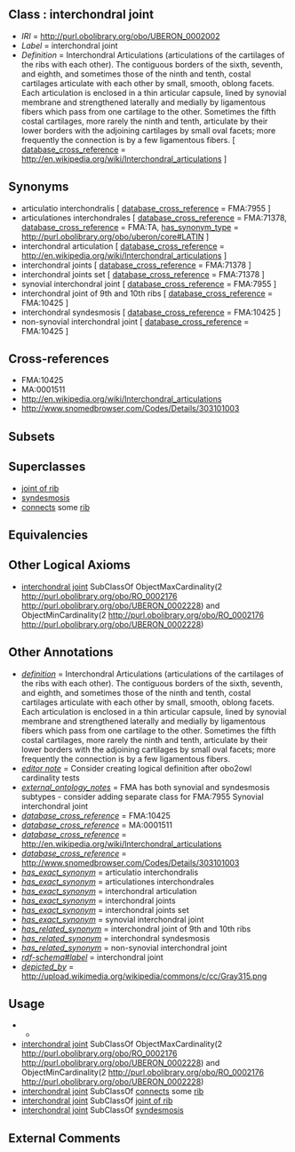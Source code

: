 
## Class : interchondral joint

 * *IRI* = http://purl.obolibrary.org/obo/UBERON_0002002
 * *Label* = interchondral joint
 * *Definition* = Interchondral Articulations (articulations of the cartilages of the ribs with each other). The contiguous borders of the sixth, seventh, and eighth, and sometimes those of the ninth and tenth, costal cartilages articulate with each other by small, smooth, oblong facets. Each articulation is enclosed in a thin articular capsule, lined by synovial membrane and strengthened laterally and medially by ligamentous fibers which pass from one cartilage to the other. Sometimes the fifth costal cartilages, more rarely the ninth and tenth, articulate by their lower borders with the adjoining cartilages by small oval facets; more frequently the connection is by a few ligamentous fibers. [ [database_cross_reference](../../ef/oboInOwl#hasDbXref.md) = http://en.wikipedia.org/wiki/Interchondral_articulations ]

## Synonyms

 * articulatio interchondralis [ [database_cross_reference](../../ef/oboInOwl#hasDbXref.md) = FMA:7955 ]
 * articulationes interchondrales [ [database_cross_reference](../../ef/oboInOwl#hasDbXref.md) = FMA:71378, [database_cross_reference](../../ef/oboInOwl#hasDbXref.md) = FMA:TA, [has_synonym_type](../../pe/oboInOwl#hasSynonymType.md) = http://purl.obolibrary.org/obo/uberon/core#LATIN ]
 * interchondral articulation [ [database_cross_reference](../../ef/oboInOwl#hasDbXref.md) = http://en.wikipedia.org/wiki/Interchondral_articulations ]
 * interchondral joints [ [database_cross_reference](../../ef/oboInOwl#hasDbXref.md) = FMA:71378 ]
 * interchondral joints set [ [database_cross_reference](../../ef/oboInOwl#hasDbXref.md) = FMA:71378 ]
 * synovial interchondral joint [ [database_cross_reference](../../ef/oboInOwl#hasDbXref.md) = FMA:7955 ]
 * interchondral joint of 9th and 10th ribs [ [database_cross_reference](../../ef/oboInOwl#hasDbXref.md) = FMA:10425 ]
 * interchondral syndesmosis [ [database_cross_reference](../../ef/oboInOwl#hasDbXref.md) = FMA:10425 ]
 * non-synovial interchondral joint [ [database_cross_reference](../../ef/oboInOwl#hasDbXref.md) = FMA:10425 ]

## Cross-references

 * FMA:10425
 * MA:0001511
 * http://en.wikipedia.org/wiki/Interchondral_articulations
 * http://www.snomedbrowser.com/Codes/Details/303101003

## Subsets


## Superclasses

 * [joint of rib](../../UBERON/01/UBERON_0002001.md)
 * [syndesmosis](../../UBERON/10/UBERON_0002210.md)
 * [connects](../../RO/76/RO_0002176.md) some [rib](../../UBERON/28/UBERON_0002228.md)

## Equivalencies


## Other Logical Axioms

 * [interchondral joint](../../UBERON/02/UBERON_0002002.md) SubClassOf ObjectMaxCardinality(2 <http://purl.obolibrary.org/obo/RO_0002176> <http://purl.obolibrary.org/obo/UBERON_0002228>) and ObjectMinCardinality(2 <http://purl.obolibrary.org/obo/RO_0002176> <http://purl.obolibrary.org/obo/UBERON_0002228>)

## Other Annotations

 * *[definition](../../IAO/15/IAO_0000115.md)* = Interchondral Articulations (articulations of the cartilages of the ribs with each other). The contiguous borders of the sixth, seventh, and eighth, and sometimes those of the ninth and tenth, costal cartilages articulate with each other by small, smooth, oblong facets. Each articulation is enclosed in a thin articular capsule, lined by synovial membrane and strengthened laterally and medially by ligamentous fibers which pass from one cartilage to the other. Sometimes the fifth costal cartilages, more rarely the ninth and tenth, articulate by their lower borders with the adjoining cartilages by small oval facets; more frequently the connection is by a few ligamentous fibers.
 * *[editor note](../../IAO/16/IAO_0000116.md)* = Consider creating logical definition after obo2owl cardinality tests
 * *[external_ontology_notes](../../UBPROP/12/UBPROP_0000012.md)* = FMA has both synovial and syndesmosis subtypes - consider adding separate class for FMA:7955 Synovial interchondral joint
 * *[database_cross_reference](../../ef/oboInOwl#hasDbXref.md)* = FMA:10425
 * *[database_cross_reference](../../ef/oboInOwl#hasDbXref.md)* = MA:0001511
 * *[database_cross_reference](../../ef/oboInOwl#hasDbXref.md)* = http://en.wikipedia.org/wiki/Interchondral_articulations
 * *[database_cross_reference](../../ef/oboInOwl#hasDbXref.md)* = http://www.snomedbrowser.com/Codes/Details/303101003
 * *[has_exact_synonym](../../ym/oboInOwl#hasExactSynonym.md)* = articulatio interchondralis
 * *[has_exact_synonym](../../ym/oboInOwl#hasExactSynonym.md)* = articulationes interchondrales
 * *[has_exact_synonym](../../ym/oboInOwl#hasExactSynonym.md)* = interchondral articulation
 * *[has_exact_synonym](../../ym/oboInOwl#hasExactSynonym.md)* = interchondral joints
 * *[has_exact_synonym](../../ym/oboInOwl#hasExactSynonym.md)* = interchondral joints set
 * *[has_exact_synonym](../../ym/oboInOwl#hasExactSynonym.md)* = synovial interchondral joint
 * *[has_related_synonym](../../ym/oboInOwl#hasRelatedSynonym.md)* = interchondral joint of 9th and 10th ribs
 * *[has_related_synonym](../../ym/oboInOwl#hasRelatedSynonym.md)* = interchondral syndesmosis
 * *[has_related_synonym](../../ym/oboInOwl#hasRelatedSynonym.md)* = non-synovial interchondral joint
 * *[rdf-schema#label](../../el/rdf-schema#label.md)* = interchondral joint
 * *[depicted_by](../../depicted/by/depicted_by.md)* = http://upload.wikimedia.org/wikipedia/commons/c/cc/Gray315.png

## Usage

 * -
 * [interchondral joint](../../UBERON/02/UBERON_0002002.md) SubClassOf ObjectMaxCardinality(2 <http://purl.obolibrary.org/obo/RO_0002176> <http://purl.obolibrary.org/obo/UBERON_0002228>) and ObjectMinCardinality(2 <http://purl.obolibrary.org/obo/RO_0002176> <http://purl.obolibrary.org/obo/UBERON_0002228>)
 * [interchondral joint](../../UBERON/02/UBERON_0002002.md) SubClassOf [connects](../../RO/76/RO_0002176.md) some [rib](../../UBERON/28/UBERON_0002228.md)
 * [interchondral joint](../../UBERON/02/UBERON_0002002.md) SubClassOf [joint of rib](../../UBERON/01/UBERON_0002001.md)
 * [interchondral joint](../../UBERON/02/UBERON_0002002.md) SubClassOf [syndesmosis](../../UBERON/10/UBERON_0002210.md)

## External Comments

